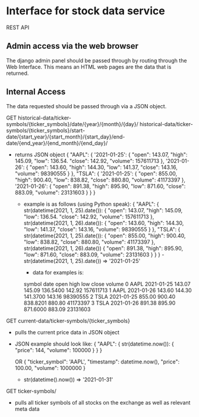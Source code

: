 # Interface for stock data service
REST API

## Admin access via the web browser
The django admin panel should be passed through by routing through the Web Interface. This means an HTML web pages are the data that is returned.

## Internal Access
The data requested should be passed through via a JSON object.

GET historical-data/ticker-symbols/{ticker_symbols}/date/{year}/{month}/{day}/
    historical-data/ticker-symbols/{ticker_symbols}/start-date/{start_year}/{start_month}/{start_day}/end-date/{end_year}/{end_month}/{end_day}/
  - returns JSON object
    {
      "AAPL": {
        '2021-01-25': {
          "open": 143.07,
          "high": 145.09,
          "low": 136.54.
          "close": 142.92,
          "volume": 157611713
        },
        '2021-01-26': {
          "open": 143.60,
          "high": 144.30,
          "low": 141.37,
          "close": 143.16,
          "volume": 98390555
        }
      },
      "TSLA": {
        '2021-01-25': {
          "open": 855.00,
          "high": 900.40,
          "low": 838.82,
          "close":  880.80,
          "volume": 41173397
        },
        '2021-01-26': {
          "open": 891.38,
          "high": 895.90,
          "low": 871.60,
          "close": 883.09,
          "volume": 23131603
        }
      }
    }

    - example is as follows (using Python speak):
    {
      "AAPL": {
        str(datetime(2021, 1, 25).date()): {
          "open": 143.07,
          "high": 145.09,
          "low": 136.54.
          "close": 142.92,
          "volume": 157611713
          },
          str(datetime(2021, 1, 26).date()): {
            "open": 143.60,
            "high": 144.30,
            "low": 141.37,
            "close": 143.16,
            "volume": 98390555
          }
          },
          "TSLA": {
            str(datetime(2021, 1, 25).date()): {
              "open": 855.00,
              "high": 900.40,
              "low": 838.82,
              "close":  880.80,
              "volume": 41173397
              },
              str(datetime(2021, 1, 26).date()) {
                "open": 891.38,
                "high": 895.90,
                "low": 871.60,
                "close": 883.09,
                "volume": 23131603
              }
            }
          }
          - str(datetime(2021, 1, 25).date()) => '2021-01-25'
        - data for examples is:

        symbol       date    open    high       low   close     volume
        0   AAPL 2021-01-25  143.07  145.09  136.5400  142.92  157611713
        1   AAPL 2021-01-26  143.60  144.30  141.3700  143.16   98390555
        2   TSLA 2021-01-25  855.00  900.40  838.8201  880.80   41173397
        3   TSLA 2021-01-26  891.38  895.90  871.6000  883.09   23131603

GET current-data/ticker-symbols/{ticker_symbols}
  - pulls the current price data in JSON object
  - JSON example should look like:
    {
      "AAPL": {
        str(datetime.now()): {
          "price": 144,
          "volume": 100000
        }
      }
    }

    OR
    {
      "ticker_symbol": 'AAPL',
      "timestamp": datetime.now(),
      "price": 100.00,
      "volume": 1000000
    }
    - str(datetime().now()) => '2021-01-31'

GET ticker-symbols/
  - pulls all ticker symbols of all stocks on the exchange as well as relevant meta data

